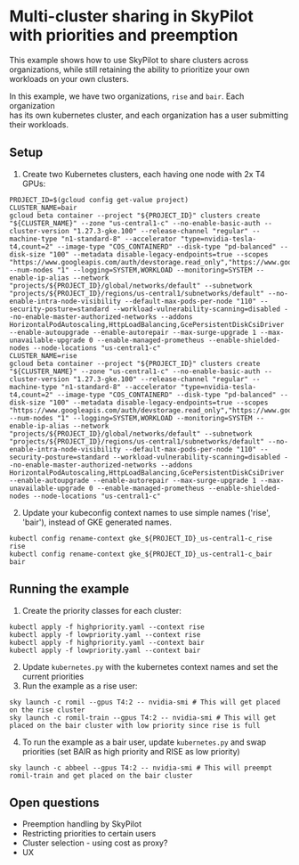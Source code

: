 # Multi-cluster sharing in SkyPilot with priorities and preemption

This example shows how to use SkyPilot to share clusters across organizations, while still 
retaining the ability to prioritize your own workloads on your own clusters.

In this example, we have two organizations, `rise` and `bair`. Each organization  
has its own kubernetes cluster, and each organization has a user submitting their workloads.

## Setup
1. Create two Kubernetes clusters, each having one node with 2x T4 GPUs:
```console
PROJECT_ID=$(gcloud config get-value project)
CLUSTER_NAME=bair
gcloud beta container --project "${PROJECT_ID}" clusters create "${CLUSTER_NAME}" --zone "us-central1-c" --no-enable-basic-auth --cluster-version "1.27.3-gke.100" --release-channel "regular" --machine-type "n1-standard-8" --accelerator "type=nvidia-tesla-t4,count=2" --image-type "COS_CONTAINERD" --disk-type "pd-balanced" --disk-size "100" --metadata disable-legacy-endpoints=true --scopes "https://www.googleapis.com/auth/devstorage.read_only","https://www.googleapis.com/auth/logging.write","https://www.googleapis.com/auth/monitoring","https://www.googleapis.com/auth/servicecontrol","https://www.googleapis.com/auth/service.management.readonly","https://www.googleapis.com/auth/trace.append" --num-nodes "1" --logging=SYSTEM,WORKLOAD --monitoring=SYSTEM --enable-ip-alias --network "projects/${PROJECT_ID}/global/networks/default" --subnetwork "projects/${PROJECT_ID}/regions/us-central1/subnetworks/default" --no-enable-intra-node-visibility --default-max-pods-per-node "110" --security-posture=standard --workload-vulnerability-scanning=disabled --no-enable-master-authorized-networks --addons HorizontalPodAutoscaling,HttpLoadBalancing,GcePersistentDiskCsiDriver --enable-autoupgrade --enable-autorepair --max-surge-upgrade 1 --max-unavailable-upgrade 0 --enable-managed-prometheus --enable-shielded-nodes --node-locations "us-central1-c"
CLUSTER_NAME=rise
gcloud beta container --project "${PROJECT_ID}" clusters create "${CLUSTER_NAME}" --zone "us-central1-c" --no-enable-basic-auth --cluster-version "1.27.3-gke.100" --release-channel "regular" --machine-type "n1-standard-8" --accelerator "type=nvidia-tesla-t4,count=2" --image-type "COS_CONTAINERD" --disk-type "pd-balanced" --disk-size "100" --metadata disable-legacy-endpoints=true --scopes "https://www.googleapis.com/auth/devstorage.read_only","https://www.googleapis.com/auth/logging.write","https://www.googleapis.com/auth/monitoring","https://www.googleapis.com/auth/servicecontrol","https://www.googleapis.com/auth/service.management.readonly","https://www.googleapis.com/auth/trace.append" --num-nodes "1" --logging=SYSTEM,WORKLOAD --monitoring=SYSTEM --enable-ip-alias --network "projects/${PROJECT_ID}/global/networks/default" --subnetwork "projects/${PROJECT_ID}/regions/us-central1/subnetworks/default" --no-enable-intra-node-visibility --default-max-pods-per-node "110" --security-posture=standard --workload-vulnerability-scanning=disabled --no-enable-master-authorized-networks --addons HorizontalPodAutoscaling,HttpLoadBalancing,GcePersistentDiskCsiDriver --enable-autoupgrade --enable-autorepair --max-surge-upgrade 1 --max-unavailable-upgrade 0 --enable-managed-prometheus --enable-shielded-nodes --node-locations "us-central1-c"
```

2. Update your kubeconfig context names to use simple names ('rise', 'bair'), instead of GKE generated names.
```console
kubectl config rename-context gke_${PROJECT_ID}_us-central1-c_rise rise
kubectl config rename-context gke_${PROJECT_ID}_us-central1-c_bair bair
```

## Running the example
1. Create the priority classes for each cluster:
```console
kubectl apply -f highpriority.yaml --context rise
kubectl apply -f lowpriority.yaml --context rise
kubectl apply -f highpriority.yaml --context bair
kubectl apply -f lowpriority.yaml --context bair
```

2. Update `kubernetes.py` with the kubernetes context names and set the current priorities
3. Run the example as a rise user:
```console
sky launch -c romil --gpus T4:2 -- nvidia-smi # This will get placed on the rise cluster
sky launch -c romil-train --gpus T4:2 -- nvidia-smi # This will get placed on the bair cluster with low priority since rise is full
```
4. To run the example as a bair user, update `kubernetes.py` and swap priorities (set BAIR as high priority and RISE as low priority)
```console
sky launch -c abbeel --gpus T4:2 -- nvidia-smi # This will preempt romil-train and get placed on the bair cluster
```

## Open questions
* Preemption handling by SkyPilot
* Restricting priorities to certain users
* Cluster selection - using cost as proxy?
* UX
